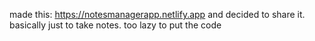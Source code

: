 made this: https://notesmanagerapp.netlify.app and decided to share it. basically just to take notes.
too lazy to put the code
